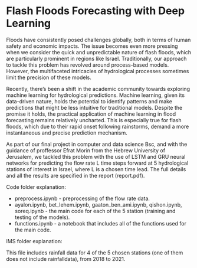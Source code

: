 # Flash Floods Forecasting with Deep Learning

Floods have consistently posed challenges globally, both in terms of human safety and economic impacts. The issue becomes even more pressing when we consider the quick and
unpredictable nature of flash floods, which are particularly prominent in regions like Israel.
Traditionally, our approach to tackle this problem has revolved around process-based models.  However, the multifaceted intricacies of hydrological processes sometimes limit the
precision of these models.

Recently, there’s been a shift in the academic community towards exploring machine
learning for hydrological predictions. Machine learning, given its data-driven nature, holds
the potential to identify patterns and make predictions that might be less intuitive for traditional models. Despite the promise it holds, the practical application of machine learning in
flood forecasting remains relatively uncharted. This is especially true for flash floods, which
due to their rapid onset following rainstorms, demand a more instantaneous and precise prediction mechanism.

As part of our final project in computer and data science Bsc, and with the guidance of proffessor Efrat Morin from the Hebrew University of Jerusalem, we tackled this problem with the use of LSTM and GRU neural networks for predicting the flow rate L time steps forward at 5 hydrological stations of interest in Israel, where L is a chosen time lead.
The full details and all the results are specified in the report (report.pdf).

Code folder explanation:

* preprocess.ipynb - preprocessing of the flow rate data.
* ayalon.ipynb, bet_lehem.ipynb, gaaton_ben_ami.ipynb, qishon.ipynb, soreq.ipynb - the main code for each of the 5 station (training and testing of the models).
* functions.ipynb - a notebook that includes all of the functions used for the main code.

IMS folder explanation:

This file includes rainfall data for 4 of the 5 chosen stations (one of them does not include rainfalldata), from 2018 to 2021.
